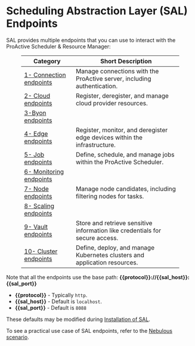 # Scheduling Abstraction Layer (SAL) Endpoints

SAL provides multiple endpoints that you can use to interact with the ProActive Scheduler &amp; Resource Manager:

<figure class="table op-uc-figure_align-center op-uc-figure">
    <table class="op-uc-table">
        <thead class="op-uc-table--head">
            <tr class="op-uc-table--row">
                <th class="op-uc-p op-uc-table--cell op-uc-table--cell_head">Category</th>
                <th class="op-uc-p op-uc-table--cell op-uc-table--cell_head">Short Description</th>
            </tr>
        </thead>
        <tbody>
            <tr class="op-uc-table--row">
                <td class="op-uc-p op-uc-table--cell">
                    <a class="op-uc-link" href="https://github.com/ow2-proactive/scheduling-abstraction-layer/blob/master/endpoints/1-connection-endpoints.md">1- Connection endpoints</a>
                </td>
                <td class="op-uc-p op-uc-table--cell">Manage connections with the ProActive server, including authentication.</td>
            </tr>
            <tr class="op-uc-table--row">
                <td class="op-uc-p op-uc-table--cell">
                    <a class="op-uc-link" href="https://github.com/ow2-proactive/scheduling-abstraction-layer/blob/master/endpoints/2-cloud-endpoints.md">2- Cloud endpoints</a>
                </td>
                <td class="op-uc-p op-uc-table--cell">Register, deregister, and manage cloud provider resources.</td>
            </tr>
            <tr class="op-uc-table--row">
                <td class="op-uc-p op-uc-table--cell">
                    <a class="op-uc-link" href="https://github.com/ow2-proactive/scheduling-abstraction-layer/blob/master/endpoints/3-byon-endpoints.md">3-Byon endpoints</a>
                </td>
                <td class="op-uc-p op-uc-table--cell"></td>
            </tr>
            <tr class="op-uc-table--row">
                <td class="op-uc-p op-uc-table--cell">
                    <a class="op-uc-link" href="https://github.com/ow2-proactive/scheduling-abstraction-layer/blob/master/endpoints/4-edge-endpoints.md">4- Edge endpoints</a>
                </td>
                <td class="op-uc-p op-uc-table--cell">	Register, monitor, and deregister edge devices within the infrastructure.</td>
            </tr>
            <tr class="op-uc-table--row">
                <td class="op-uc-p op-uc-table--cell">
                    <a class="op-uc-link" href="https://github.com/ow2-proactive/scheduling-abstraction-layer/blob/master/endpoints/5-job-endpoints.md">5- Job endpoints</a>
                </td>
                <td class="op-uc-p op-uc-table--cell">	Define, schedule, and manage jobs within the ProActive Scheduler.</td>
            </tr>
            <tr class="op-uc-table--row">
                <td class="op-uc-p op-uc-table--cell">
                    <a class="op-uc-link" href="https://github.com/ow2-proactive/scheduling-abstraction-layer/blob/master/endpoints/6-monitoring-endpoints.md">6- Monitoring endpoints</a>
                </td>
                <td class="op-uc-p op-uc-table--cell"></td>
            </tr>
            <tr class="op-uc-table--row">
                <td class="op-uc-p op-uc-table--cell">
                    <a class="op-uc-link" href="https://github.com/ow2-proactive/scheduling-abstraction-layer/blob/master/endpoints/7-node-endpoints.md">7- Node endpoints</a>
                </td>
                <td class="op-uc-p op-uc-table--cell">Manage node candidates, including filtering nodes for tasks.</td>
            </tr>
            <tr class="op-uc-table--row">
                <td class="op-uc-p op-uc-table--cell">
                    <a class="op-uc-link" href="https://github.com/ow2-proactive/scheduling-abstraction-layer/blob/master/endpoints/8-scaling-endpoints.md">8- Scaling endpoints</a>
                </td>
                <td class="op-uc-p op-uc-table--cell"></td>
            </tr>
            <tr class="op-uc-table--row">
                <td class="op-uc-p op-uc-table--cell">
                    <a class="op-uc-link" href="https://github.com/ow2-proactive/scheduling-abstraction-layer/blob/master/endpoints/9-vault-endpoints">9- Vault endpoints</a>
                </td>
                <td class="op-uc-p op-uc-table--cell">Store and retrieve sensitive information like credentials for secure access.</td>
            </tr>
            <tr class="op-uc-table--row">
                <td class="op-uc-p op-uc-table--cell">
                    <a class="op-uc-link" href="https://github.com/ow2-proactive/scheduling-abstraction-layer/blob/master/endpoints/10-cluster-endpoints.md">10- Cluster endpoints</a>
                </td>
                <td class="op-uc-p op-uc-table--cell">Define, deploy, and manage Kubernetes clusters and application resources.</td>
            </tr>
        </tbody>
    </table>
</figure>

Note that all the endpoints use the base path: **{{protocol}}://{{sal_host}}:{{sal_port}}**

* **{{protocol}}** - Typically `http`.
* **{{sal_host}}** - Default is `localhost`.
* **{{sal_port}}** - Default is `8088`

These defaults may be modified during [Installation of SAL](https://github.com/ow2-proactive/scheduling-abstraction-layer/blob/master/README.md#2-installation).

To see a practical use case of SAL endpoints, refer to the [Nebulous scenario](https://github.com/eu-nebulous/sal/#nebulous-scenario).